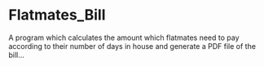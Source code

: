 # Flatmates_Bill
A program which calculates the amount which flatmates need to pay according to their number of days in house and generate a PDF file of the bill...
